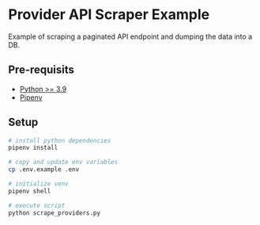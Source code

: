 # Provider API Scraper Example

Example of scraping a paginated API endpoint and dumping the data into a DB.

## Pre-requisits

- [Python >= 3.9](https://python.org)
- [Pipenv](https://pypi.org/project/pipenv/)

## Setup

```sh
# install python dependencies
pipenv install

# copy and update env variables
cp .env.example .env

# initialize venv
pipenv shell

# execute script
python scrape_providers.py
```